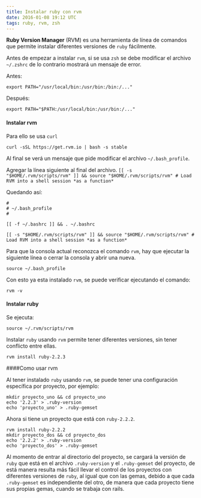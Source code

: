 ```yaml
---
title: Instalar ruby con rvm
date: 2016-01-08 19:12 UTC
tags: ruby, rvm, zsh
---
```


**Ruby Version Manager** (RVM) es una herramienta de línea de comandos que
permite instalar diferentes versiones de `ruby` fácilmente.

Antes de empezar a instalar `rvm`, si se usa `zsh` se debe modificar el archivo
`~/.zshrc` de lo contrario mostrará un mensaje de error.

Antes:

``` shell
export PATH="/usr/local/bin:/usr/bin:/bin:/..."
```

Después:

``` shell
export PATH="$PATH:/usr/local/bin:/usr/bin:/..."
```

#### Instalar rvm

Para ello se usa `curl`

``` shell
curl -sSL https://get.rvm.io | bash -s stable
```

Al final se verá un mensaje que pide modificar el archivo `~/.bash_profile`.

Agregar la línea siguiente al final del archivo.
`[[ -s "$HOME/.rvm/scripts/rvm" ]] && source "$HOME/.rvm/scripts/rvm" # Load RVM into a shell session *as a function*`

Quedando así:

``` vim
#
# ~/.bash_profile
#

[[ -f ~/.bashrc ]] && . ~/.bashrc

[[ -s "$HOME/.rvm/scripts/rvm" ]] && source "$HOME/.rvm/scripts/rvm" # Load RVM into a shell session *as a function*
```

Para que la consola actual reconozca el comando `rvm`, hay que ejecutar la
siguiente línea o cerrar la consola y abrir una nueva.

``` shell
source ~/.bash_profile
```

Con esto ya esta instalado `rvm`, se puede verificar ejecutando el comando:

``` shell
rvm -v
```

#### Instalar ruby

Se ejecuta:

``` shell
source ~/.rvm/scripts/rvm
```

Instalar `ruby` usando `rvm` permite tener diferentes versiones, sin tener
conflicto entre ellas.

``` shell
rvm install ruby-2.2.3
```

####Como usar rvm

Al tener instalado `ruby` usando `rvm`, se puede tener una configuración específica por proyecto, por ejemplo:

``` shell
mkdir proyecto_uno && cd proyecto_uno
echo '2.2.3' > .ruby-version
echo 'proyecto_uno' > .ruby-gemset
```

Ahora si tiene un proyecto que está con `ruby-2.2.2`.

``` shell
rvm install ruby-2.2.2
mkdir proyecto_dos && cd proyecto_dos
echo '2.2.2' > .ruby-version
echo 'proyecto_dos' > .ruby-gemset
```

Al momento de entrar al directorio del proyecto, se cargará la versión de `ruby`
que está en el archivo `.ruby-version` y el `.ruby-gemset` del proyecto, de
está manera resulta más fácil llevar el control de los proyectos con diferentes
versiones de `ruby`, al igual que con las gemas, debido a que cada `.ruby-gemset` es
independiente del otro, de manera que cada proyecto tiene sus propias gemas,
cuando se trabaja con rails.

